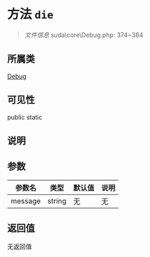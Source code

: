 # 方法 `die`

> *文件信息* suda\core\Debug.php: 374~384

## 所属类 

[Debug](../Debug.md)

## 可见性

 public static

## 说明



## 参数


| 参数名 | 类型 | 默认值 | 说明 |
|--------|-----|-------|-------|
| message |  string | 无 | 无 |



## 返回值

无返回值
